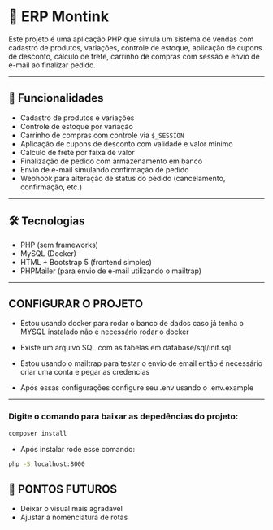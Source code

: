 # 🛒 ERP Montink

Este projeto é uma aplicação PHP que simula um sistema de vendas com cadastro de produtos, variações, controle de estoque, aplicação de cupons de desconto, cálculo de frete, carrinho de compras com sessão e envio de e-mail ao finalizar pedido.

---

## 📌 Funcionalidades

- Cadastro de produtos e variações
- Controle de estoque por variação
- Carrinho de compras com controle via `$_SESSION`
- Aplicação de cupons de desconto com validade e valor mínimo
- Cálculo de frete por faixa de valor
- Finalização de pedido com armazenamento em banco
- Envio de e-mail simulando confirmação de pedido
- Webhook para alteração de status do pedido (cancelamento, confirmação, etc.)

---

## 🛠️ Tecnologias

- PHP (sem frameworks)
- MySQL (Docker)
- HTML + Bootstrap 5 (frontend simples)
- PHPMailer (para envio de e-mail utilizando o mailtrap)

---

## CONFIGURAR O PROJETO
- Estou usando docker para rodar o banco de dados caso já tenha o MYSQL instalado não é necessário rodar o docker

- Existe um arquivo SQL com as tabelas em database/sql/init.sql

- Estou usando o mailtrap para testar o envio de email então é necessário criar uma conta e pegar as credencias 

- Após essas configurações configure seu .env usando o .env.example
--- 
### Digite o comando para baixar as depedências do projeto:
```bash
composer install
```
- Após instalar rode esse comando:

```bash
php -S localhost:8000
```

## 🚀 PONTOS FUTUROS

- Deixar o visual mais agradavel
- Ajustar a nomenclatura de rotas